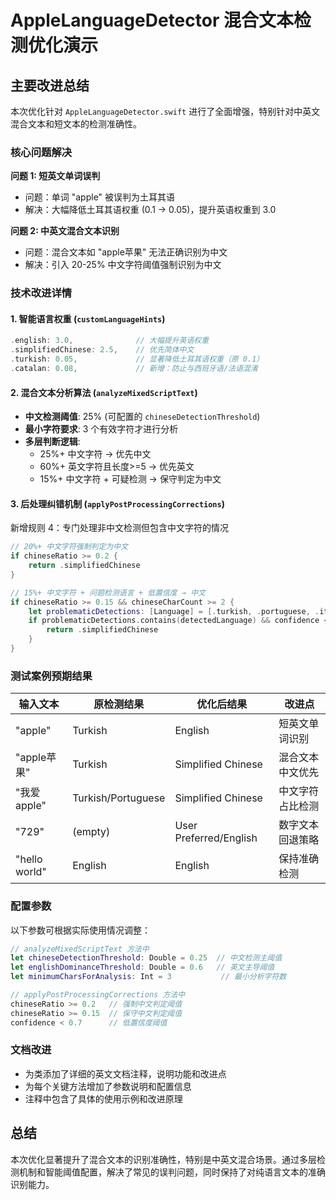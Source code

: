 # AppleLanguageDetector 混合文本检测优化演示

## 主要改进总结

本次优化针对 `AppleLanguageDetector.swift` 进行了全面增强，特别针对中英文混合文本和短文本的检测准确性。

### 核心问题解决

**问题 1: 短英文单词误判**
- 问题：单词 "apple" 被误判为土耳其语
- 解决：大幅降低土耳其语权重 (0.1 → 0.05)，提升英语权重到 3.0

**问题 2: 中英文混合文本识别**
- 问题：混合文本如 "apple苹果" 无法正确识别为中文
- 解决：引入 20-25% 中文字符阈值强制识别为中文

### 技术改进详情

#### 1. 智能语言权重 (`customLanguageHints`)
```swift
.english: 3.0,              // 大幅提升英语权重
.simplifiedChinese: 2.5,    // 优先简体中文
.turkish: 0.05,             // 显著降低土耳其语权重（原 0.1）
.catalan: 0.08,             // 新增：防止与西班牙语/法语混淆
```

#### 2. 混合文本分析算法 (`analyzeMixedScriptText`)
- **中文检测阈值**: 25% (可配置的 `chineseDetectionThreshold`)
- **最小字符要求**: 3 个有效字符才进行分析
- **多层判断逻辑**:
  - 25%+ 中文字符 → 优先中文
  - 60%+ 英文字符且长度>=5 → 优先英文
  - 15%+ 中文字符 + 可疑检测 → 保守判定为中文

#### 3. 后处理纠错机制 (`applyPostProcessingCorrections`)
新增规则 4：专门处理非中文检测但包含中文字符的情况
```swift
// 20%+ 中文字符强制判定为中文
if chineseRatio >= 0.2 {
    return .simplifiedChinese
}

// 15%+ 中文字符 + 问题检测语言 + 低置信度 → 中文
if chineseRatio >= 0.15 && chineseCharCount >= 2 {
    let problematicDetections: [Language] = [.turkish, .portuguese, .italian, .french, .spanish]
    if problematicDetections.contains(detectedLanguage) && confidence < 0.7 {
        return .simplifiedChinese
    }
}
```

### 测试案例预期结果

| 输入文本 | 原检测结果 | 优化后结果 | 改进点 |
|---------|-----------|-----------|--------|
| "apple" | Turkish | English | 短英文单词识别 |
| "apple苹果" | Turkish | Simplified Chinese | 混合文本中文优先 |
| "我爱apple" | Turkish/Portuguese | Simplified Chinese | 中文字符占比检测 |
| "729" | (empty) | User Preferred/English | 数字文本回退策略 |
| "hello world" | English | English | 保持准确检测 |

### 配置参数

以下参数可根据实际使用情况调整：

```swift
// analyzeMixedScriptText 方法中
let chineseDetectionThreshold: Double = 0.25  // 中文检测主阈值
let englishDominanceThreshold: Double = 0.6   // 英文主导阈值
let minimumCharsForAnalysis: Int = 3           // 最小分析字符数

// applyPostProcessingCorrections 方法中
chineseRatio >= 0.2   // 强制中文判定阈值
chineseRatio >= 0.15  // 保守中文判定阈值
confidence < 0.7      // 低置信度阈值
```

### 文档改进

- 为类添加了详细的英文文档注释，说明功能和改进点
- 为每个关键方法增加了参数说明和配置信息
- 注释中包含了具体的使用示例和改进原理

## 总结

本次优化显著提升了混合文本的识别准确性，特别是中英文混合场景。通过多层检测机制和智能阈值配置，解决了常见的误判问题，同时保持了对纯语言文本的准确识别能力。
